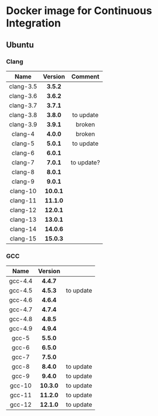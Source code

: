 # Docker image for Continuous Integration

## Ubuntu

### Clang

|    Name    |   Version   |  Comment  |
|:----------:|:-----------:|:---------:|
| clang-3.5  |  **3.5.2**  |           |
| clang-3.6  |  **3.6.2**  |           |
| clang-3.7  |  **3.7.1**  |           |
| clang-3.8  |  **3.8.0**  | to update |
| clang-3.9  |  **3.9.1**  |  broken   |
|  clang-4   |  **4.0.0**  |  broken   |
|  clang-5   |  **5.0.1**  | to update |
|  clang-6   |  **6.0.1**  |           |
|  clang-7   |  **7.0.1**  | to update?|
|  clang-8   |  **8.0.1**  |           |
|  clang-9   |  **9.0.1**  |           |
|  clang-10  | **10.0.1**  |           |
|  clang-11  | **11.1.0**  |           |
|  clang-12  | **12.0.1**  |           |
|  clang-13  | **13.0.1**  |           |
|  clang-14  | **14.0.6**  |           |
|  clang-15  | **15.0.3**  |           |

### GCC

|   Name    |   Version   |            |
|:---------:|:-----------:|:----------:|
|  gcc-4.4  |  **4.4.7**  |            |
|  gcc-4.5  |  **4.5.3**  | to update  |
|  gcc-4.6  |  **4.6.4**  |            |
|  gcc-4.7  |  **4.7.4**  |            |
|  gcc-4.8  |  **4.8.5**  |            |
|  gcc-4.9  |  **4.9.4**  |            |
|   gcc-5   |  **5.5.0**  |            |
|   gcc-6   |  **6.5.0**  |            |
|   gcc-7   |  **7.5.0**  |            |
|   gcc-8   |  **8.4.0**  | to update  |
|   gcc-9   |  **9.4.0**  | to update  |
|  gcc-10   | **10.3.0**  | to update  |
|  gcc-11   | **11.2.0**  | to update  |
|  gcc-12   | **12.1.0**  | to update  |
